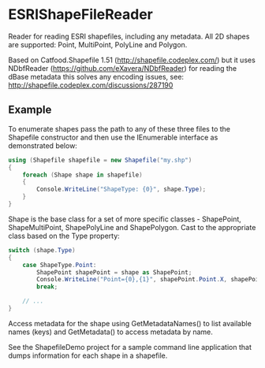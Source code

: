 ESRIShapeFileReader
============

Reader for reading ESRI shapefiles, including any metadata.  All 2D shapes are supported: Point, MultiPoint, PolyLine and Polygon. 

Based on Catfood.Shapefile 1.51 (http://shapefile.codeplex.com/) but it uses NDbfReader (https://github.com/eXavera/NDbfReader)
for reading the dBase metadata this solves any encoding issues, see: http://shapefile.codeplex.com/discussions/287190

## Example

To enumerate shapes pass the path to any of these three files to the Shapefile constructor and then use the IEnumerable<Shape> interface as demonstrated below:
```csharp
using (Shapefile shapefile = new Shapefile("my.shp")
{
    foreach (Shape shape in shapefile)
    {
        Console.WriteLine("ShapeType: {0}", shape.Type);
    }
}
```
Shape is the base class for a set of more specific classes - ShapePoint, ShapeMultiPoint, ShapePolyLine and ShapePolygon. Cast to the appropriate class based on the Type property:
```csharp
switch (shape.Type)
{
    case ShapeType.Point:
        ShapePoint shapePoint = shape as ShapePoint;
        Console.WriteLine("Point={0},{1}", shapePoint.Point.X, shapePoint.Point.Y);
        break;

    // ...
}
```
Access metadata for the shape using GetMetadataNames() to list available names (keys) and GetMetadata() to access metadata by name.

See the ShapefileDemo project for a sample command line application that dumps information for each shape in a shapefile.